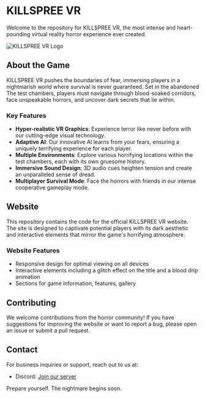 # KILLSPREE VR

Welcome to the repository for KILLSPREE VR, the most intense and heart-pounding virtual reality horror experience ever created.

![KILLSPREE VR Logo](https://img.itch.zone/aW1nLzE1NzY2MDU3LmpwZw==/315x250%23c/gCUjUp.jpg)

## About the Game

KILLSPREE VR pushes the boundaries of fear, immersing players in a nightmarish world where survival is never guaranteed. Set in the abandoned The test chambers, players must navigate through blood-soaked corridors, face unspeakable horrors, and uncover dark secrets that lie within.

### Key Features

- **Hyper-realistic VR Graphics**: Experience terror like never before with our cutting-edge visual technology.
- **Adaptive AI**: Our innovative AI learns from your fears, ensuring a uniquely terrifying experience for each player.
- **Multiple Environments**: Explore various horrifying locations within the test chambers, each with its own gruesome history.
- **Immersive Sound Design**: 3D audio cues heighten tension and create an unparalleled sense of dread.
- **Multiplayer Survival Mode**: Face the horrors with friends in our intense cooperative gameplay mode.

## Website

This repository contains the code for the official KILLSPREE VR website. The site is designed to captivate potential players with its dark aesthetic and interactive elements that mirror the game's horrifying atmosphere.

### Website Features

- Responsive design for optimal viewing on all devices
- Interactive elements including a glitch effect on the title and a blood drip animation
- Sections for game information, features, gallery

## Contributing

We welcome contributions from the horror community! If you have suggestions for improving the website or want to report a bug, please open an issue or submit a pull request.

## Contact

For business inquiries or support, reach out to us at:

- Discord: [Join our server](https://discord.gg/killspreevr)

Prepare yourself. The nightmare begins soon.
